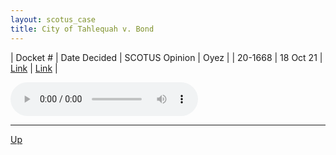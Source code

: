 ```yaml
---
layout: scotus_case
title: City of Tahlequah v. Bond
---
```


| Docket # | Date Decided | SCOTUS Opinion | Oyez |
| 20-1668 | 18 Oct 21 | [Link](https://www.supremecourt.gov/opinions/21pdf/595us1r2_8njq.pdf) | [Link](https://www.oyez.org/cases/2021/20-1668) |

<audio controls>
   <source src='./resources/20-1668.mp3' type='audio/mpeg'>
</audio>

<object data='./resources/20-1668.pdf' type='application/pdf'></object>

---

[Up](./README.md)